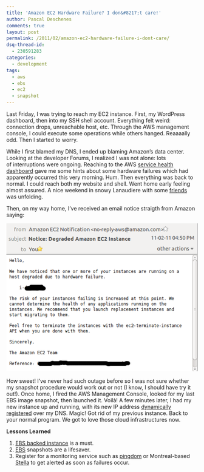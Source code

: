 ```yaml
---
title: 'Amazon EC2 Hardware Failure? I don&#8217;t care!'
author: Pascal Deschenes
comments: true
layout: post
permalink: /2011/02/amazon-ec2-hardware-failure-i-dont-care/
dsq-thread-id:
  - 230591283
categories:
  - development
tags:
  - aws
  - ebs
  - ec2
  - snapshot
---
```


Last Friday, I was trying to reach my EC2 instance. First, my WordPress dashboard, then into my SSH shell account.
Everything felt weird: connection drops, unreachable host, etc. Through the AWS management console, I could execute some
operations while others hanged. Reaaaally odd. Then I started to worry.

<!-- more -->

While I first blamed my DNS, I ended up blaming Amazon’s data center. Looking at the developer Forums, I realized I was
not alone: lots of interruptions were ongoing. Reaching to the AWS [service health dashboard][1] gave me some hints
about some hardware failures which had apparently occurred this very morning. Hum. Then everything was back to normal. I
could reach both my website and shell. Went home early feeling almost assured. A nice weekend in snowy Lanaudiere with
some [friends][2] was unfolding.

 [1]: http://status.aws.amazon.com/
 [2]: http://ax2.ca/

Then, on my way home, I’ve received an email notice straigth from Amazon saying:

![AWS Hardware Failure Notice](/images/aws-notice.png)

How sweet! I’ve never had such outage before so I was not sure whether my snapshot procedure would work out or not (I
know, I should have try it out!). Once home, I fired the AWS Management Console, looked for my last EBS image snapshot,
then launched it. Voilà! A few minutes later, I had my new instance up and running, with its new IP address [dynamically
registered][4] over my DNS. Magic! Got rid of my previous instance. Back to your normal program. We got to love those
cloud infrastructures now.

 [4]: /2010/12/what-about-dynamic-dns-update-behind-a-router/

**Lessons Learned**

1.  [EBS backed instance][5] is a must.
2.  [EBS][6] snapshots are a lifesaver.
3.  Register for a monitoring service such as [pingdom][7] or Montreal-based [Stella][8] to get alerted as soon as
    failures occur.

 [5]: http://docs.amazonwebservices.com/AWSEC2/latest/UserGuide/index.html?creating-an-ami-ebs.html
 [6]: http://aws.amazon.com/ebs/
 [7]: http://www.pingdom.com
 [8]: https://www.blamestella.com/
